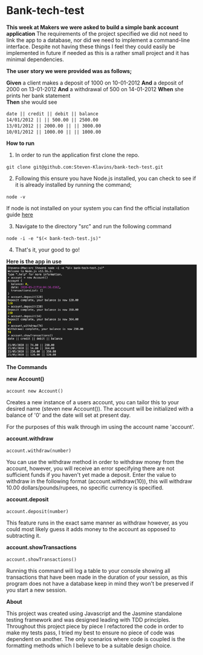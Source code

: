 # Bank-tech-test

**This week at Makers we were asked to build a simple bank account application**
The requirements of the project specified we did not need to link the app to a database, nor did we need to implement a command-line interface. Despite not having these things I feel they could easily be implemented in future if needed as this is a rather small project and it has minimal dependencies.

**The user story we were provided was as follows;**

**Given** a client makes a deposit of 1000 on 10-01-2012
**And** a deposit of 2000 on 13-01-2012
**And** a withdrawal of 500 on 14-01-2012
**When** she prints her bank statement  
**Then** she would see

```
date || credit || debit || balance
14/01/2012 || || 500.00 || 2500.00
13/01/2012 || 2000.00 || || 3000.00
10/01/2012 || 1000.00 || || 1000.00
```

**How to run**

1. In order to run the application first clone the repo.

`git clone git@github.com:Steven-Klavins/bank-tech-test.git`

2. Following this ensure you have Node.js installed, you can check to see if it is already installed by running the command;

`node -v`

If node is not installed on your system you can find the official installation guide [here](https://nodejs.org/en/)

3. Navigate to the directory "src" and run the following command

`node -i -e "$(< bank-tech-test.js)"`

4. That's it, your good to go!

**Here is the app in use**
![](images/Screenshot.png)

**The Commands**

**new Account()**

`account new Account()`

Creates a new instance of a users account, you can tailor this to your desired name (steven new Account()). The account will be initialized with a balance of '0' and the date will set at present day.

For the purposes of this walk through im using the account name 'account'.

**account.withdraw**

`account.withdraw(number)`

You can use the withdraw method in order to withdraw money from the account, however, you will receive an error specifying there are not sufficient funds if you haven't yet made a deposit. Enter the value to withdraw in the following format (account.withdraw(10)), this will withdraw 10.00 dollars/pounds/rupees, no specific currency is specified.

**account.deposit**

`account.deposit(number)`

This feature runs in the exact same manner as withdraw however, as you could most likely guess it adds money to the account as opposed to subtracting it.

**account.showTransactions**

`account.showTransactions()`

Running this command will log a table to your console showing all transactions that have been made in the duration of your session, as this program does not have a database keep in mind they won't be preserved if you start a new session.

**About**

This project was created using Javascript and the Jasmine standalone testing framework and was designed leading with TDD principles. Throughout this project piece by piece I refactored the code in order to make my tests pass, I tried my best to ensure no piece of code was dependent on another. The only scenarios where code is coupled is the formatting methods which I believe to be a suitable design choice.
